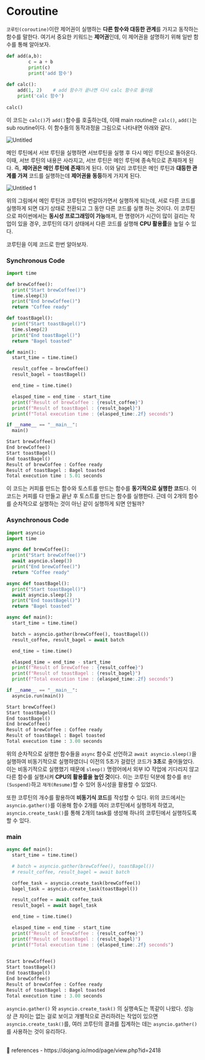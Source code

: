 # Coroutine

`코루틴(coroutine)`이란 제어권이 실행하는 **다른 함수와 대등한 관계**를 가지고 동작하는 함수를 말한다. 여기서 중요한 키워드는 **제어권**인데, 이 제어권을 설명하기 위해 일반 함수를 통해 알아보자.

```python
def add(a,b):
		c = a + b
		print(c)
		print('add 함수')
 
def calc():
    add(1, 2)    # add 함수가 끝나면 다시 calc 함수로 돌아옴
    print('calc 함수')
 
calc()
```

이 코드는  `calc()`가 `add()`함수를 호출하는데, 이때 main routine은 `calc()`, `add()`는 sub routine이다. 이 함수들의 동작과정을 그림으로 나타내면 아래와 같다.

![Untitled](https://github.com/dongjun-Yi/fastapi-study/assets/90665186/ac0676aa-8e5c-4f42-8aa8-e505a6adaa84)


메인 루틴에서 서브 루틴을 실행하면 서브루틴을 실행 후 다시 메인 루틴으로 돌아온다. 이때, 서브 루틴의 내용은 사라지고, 서브 루틴은 메인 루틴에 종속적으로 존재하게 된다. 즉, **제어권은 메인 루틴에 존재**하게 된다.
이와 달리 코루틴은 메인 루틴과 **대등한 관계를 가져** 코드를 실행하는데 **제어권을 동등**하게 가지게 된다.

![Untitled 1](https://github.com/dongjun-Yi/fastapi-study/assets/90665186/d7c41c7f-6e7b-4dc1-bd72-b3a96f4bed0c)


위의 그림에서 메인 루틴과 코루틴이 번갈아가면서 실행하게 되는데, 서로 다른 코드를 실행하게 되면 대기 상태로 전환되고 그 동안 다른 코드를 실행 하는 것이다. 이 코루틴으로 파이썬에서는 **동시성 프로그래밍이 가능**해져, 한 명령어가 시간이 많이 걸리는 작업이 있을 경우, 코루틴의 대기 상태에서 다른 코드를 실행해 **CPU 활용률**을 높일 수 있다.

코루틴을 이제 코드로 한번 알아보자.

### Synchronous Code

```python
import time

def brewCoffee():
  print("Start brewCoffee()")
  time.sleep(3)
  print("End brewCoffee()")
  return "Coffee ready"

def toastBagel():
  print("Start toastBagel()")
  time.sleep(2)
  print("End toastBagel()")
  return "Bagel toasted"
```

```python
def main():
  start_time = time.time()

  result_coffee = brewCoffee()
  result_bagel = toastBagel()

  end_time = time.time()

  elasped_time = end_time - start_time
  print(f"Result of brewCoffee : {result_coffee}")
  print(f"Result of toastBagel : {result_bagel}")
  print(f"Total execution time : {elasped_time:.2f} seconds")

if __name__ == "__main__":
  main()
```

```python
Start brewCoffee()
End brewCoffee()
Start toastBagel()
End toastBagel()
Result of brewCoffee : Coffee ready
Result of toastBagel : Bagel toasted
Total execution time : 5.01 seconds
```

이 코드는 커피를 만드는 함수와 토스트를 만드는 함수를 **동기적으로 실행한 코드**다. 이코드는 커피를 다 만들고 끝난 후 토스트를 만드는 함수를 실행한다. 근데 이 2개의 함수를 순차적으로 실행하는 것이 아닌 같이 실행하게 되면 안될까?

### Asynchronous Code

```python
import asyncio
import time

async def brewCoffee():
  print("Start brewCoffee()")
  await asyncio.sleep(3)
  print("End brewCoffee()")
  return "Coffee ready"

async def toastBagel():
  print("Start toastBagel()")
  await asyncio.sleep(2)
  print("End toastBagel()")
  return "Bagel toasted"
```

```python
async def main():
  start_time = time.time()

  batch = asyncio.gather(brewCoffee(), toastBagel())
  result_coffee, result_bagel = await batch

  end_time = time.time()

  elasped_time = end_time - start_time
  print(f"Result of brewCoffee : {result_coffee}")
  print(f"Result of toastBagel : {result_bagel}")
  print(f"Total execution time : {elasped_time:.2f} seconds")

if __name__ == "__main__":
  asyncio.run(main())
```

```python
Start brewCoffee()
Start toastBagel()
End toastBagel()
End brewCoffee()
Result of brewCoffee : Coffee ready
Result of toastBagel : Bagel toasted
Total execution time : 3.00 seconds
```

위의 순차적으로 실행한 함수들을 `async` 함수로 선언하고 `await asyncio.sleep()`을 실행하여 비동기적으로 실행하였더니 이전의 5초가 걸렸던 코드가 **3초**로 줄어들었다. 이는 비동기적으로 실행했기 때문에 `sleep()` 명령어에서 외부 IO 작업에 기다리지 않고 다른 함수를 실행시켜 **CPU의 활용률을 높인 것**이다. 
이는 코루틴 덕분에 함수를 `중단(Suspend)`하고 `재개(Resume)`할 수 있어 동시성을 활용할 수 있었다.

또한 코루틴의 개수를 활용하여 **비동기식 코드**를 작성할 수 있다. 위의 코드에서는 `asyncio.gather()`를 이용해 함수 2개를 여러 코루틴에서 실행하게 하였고, `asyncio.create_task()`를 통해 2개의 task를 생성해 하나의 코루틴에서 실행하도록 할 수 있다.

### main

```python
async def main():
  start_time = time.time()

  # batch = asyncio.gather(brewCoffee(), toastBagel())
  # result_coffee, result_bagel = await batch

  coffee_task = asyncio.create_task(brewCoffee())
  bagel_task = asyncio.create_task(toastBagel())

  result_coffee = await coffee_task
  result_bagel = await bagel_task

  end_time = time.time()

  elasped_time = end_time - start_time
  print(f"Result of brewCoffee : {result_coffee}")
  print(f"Result of toastBagel : {result_bagel}")
  print(f"Total execution time : {elasped_time:.2f} seconds")
 
```

```python
Start brewCoffee()
Start toastBagel()
End toastBagel()
End brewCoffee()
Result of brewCoffee : Coffee ready
Result of toastBagel : Bagel toasted
Total execution time : 3.00 seconds
```

`asyncio.gather()` 와 `asyncio.create_task()` 의 실행속도는 똑같이 나왔다. 성능 상 큰 차이는 없는 걸로 보이고 개별적으로 관리하려는 작업이 있으면 `asyncio.create_task()`를, 여러 코루틴의 결과를 집계하는 데는 `asyncio.gather()` 를 사용하는 것이 유리하다.

<br>
<aside>
📖 references - https://dojang.io/mod/page/view.php?id=2418

</aside>
